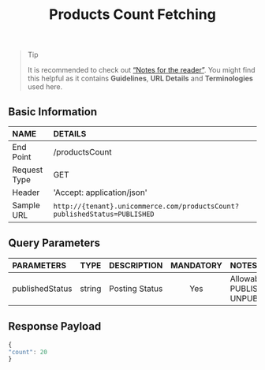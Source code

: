 ﻿---
id: getproductscount
title: Products Count Fetching
permalink: docs/getproductscount.html
---


>Tip
>
>It is recommended to check out [“Notes for the reader”](/docs/notes-for-reader.html). You might find this helpful as it contains **Guidelines**, **URL Details** and **Terminologies** used here.


## Basic Information

| NAME             | DETAILS                                                                 | 
| :----------------| :---------------------------------------------------------------------  | 
| End Point        | /productsCount                                                          | 
| Request Type     | GET                                                                     | 
| Header           | 'Accept: application/json'                                               | 
| Sample URL       | `http://{tenant}.unicommerce.com/productsCount?publishedStatus=PUBLISHED`  |


## Query Parameters

|PARAMETERS     		|TYPE      	 		|DESCRIPTION	 |MANDATORY	 |NOTES	
|:----------------------|:-----------------:|:---------------|:---------:|:--------|
|publishedStatus		|string				|Posting Status	 |Yes	     | Allowable: PUBLISHED, UNPUBLISHED      



## Response Payload

```js
{
"count": 20
}
```
